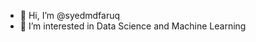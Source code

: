 - 👋 Hi, I’m @syedmdfaruq
- 👀 I’m interested in Data Science and Machine Learning
<!---
syedmdfaruq/syedmdfaruq is a ✨ special ✨ repository because its `README.md` (this file) appears on your GitHub profile.
You can click the Preview link to take a look at your changes.
--->
